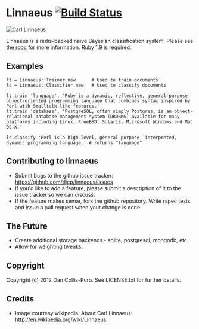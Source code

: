 # Linnaeus [![Build Status](https://secure.travis-ci.org/djcp/linnaeus.png?branch=master)](http://travis-ci.org/djcp/linnaeus)

![Carl Linnaeus](https://raw.github.com/djcp/linnaeus/master/images/linnaeus.jpg)

Linnaeus is a redis-backed naive Bayesian classification system. Please see the [rdoc](http://rubydoc.info/gems/linnaeus/) for more information. Ruby 1.9 is required.

Examples
--------

    lt = Linnaeus::Trainer.new      # Used to train documents
    lc = Linnaeus::Classifier.new   # Used to classify documents

    lt.train 'language', 'Ruby is a dynamic, reflective, general-purpose object-oriented programming language that combines syntax inspired by Perl with Smalltalk-like features.'
    lt.train 'database', 'PostgreSQL, often simply Postgres, is an object-relational database management system (ORDBMS) available for many platforms including Linux, FreeBSD, Solaris, Microsoft Windows and Mac OS X.'

    lc.classify 'Perl is a high-level, general-purpose, interpreted, dynamic programming language.' # returns "language"


Contributing to linnaeus
------------------------

* Submit bugs to the github issue tracker: https://github.com/djcp/linnaeus/issues
* If you'd like to add a feature, please submit a description of it to the issue tracker so we can discuss.
* If the feature makes sense, fork the github repository. Write rspec tests and issue a pull request when your change is done.

The Future
----------

* Create additional storage backends - sqlite, postgresql, mongodb, etc.
* Allow for weighting tweaks.

Copyright
---------

Copyright (c) 2012 Dan Collis-Puro. See LICENSE.txt for further details.

Credits
-------

* Image courtesy wikipedia. About Carl Linnaeus: http://en.wikipedia.org/wiki/Linnaeus
